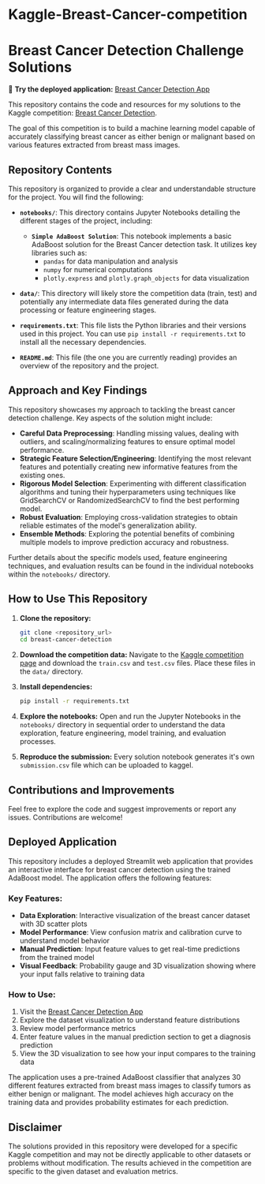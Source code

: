 # Kaggle-Breast-Cancer-competition
# Breast Cancer Detection Challenge Solutions

🚀 **Try the deployed application:** [Breast Cancer Detection App](https://breast-cancer-detection-app.streamlit.app/)

This repository contains the code and resources for my solutions to the Kaggle competition: [Breast Cancer Detection](https://www.kaggle.com/competitions/breast-cancer-detection/overview).

The goal of this competition is to build a machine learning model capable of accurately classifying breast cancer as either benign or malignant based on various features extracted from breast mass images.

## Repository Contents

This repository is organized to provide a clear and understandable structure for the project. You will find the following:

* **`notebooks/`**: This directory contains Jupyter Notebooks detailing the different stages of the project, including:   
    * **`Simple AdaBoost Solution`**: This notebook implements a basic AdaBoost solution for the Breast Cancer detection task. It utilizes key libraries such as:
        * `pandas` for data manipulation and analysis
        * `numpy` for numerical computations
        * `plotly.express` and `plotly.graph_objects` for data visualization


* **`data/`**: This directory will likely store the competition data (train, test) and potentially any intermediate data files generated during the data processing or feature engineering stages.



* **`requirements.txt`**: This file lists the Python libraries and their versions used in this project. You can use `pip install -r requirements.txt` to install all the necessary dependencies.

* **`README.md`**: This file (the one you are currently reading) provides an overview of the repository and the project.

## Approach and Key Findings

This repository showcases my approach to tackling the breast cancer detection challenge. Key aspects of the solution might include:

* **Careful Data Preprocessing**: Handling missing values, dealing with outliers, and scaling/normalizing features to ensure optimal model performance.
* **Strategic Feature Selection/Engineering**: Identifying the most relevant features and potentially creating new informative features from the existing ones.
* **Rigorous Model Selection**: Experimenting with different classification algorithms and tuning their hyperparameters using techniques like GridSearchCV or RandomizedSearchCV to find the best performing model.
* **Robust Evaluation**: Employing cross-validation strategies to obtain reliable estimates of the model's generalization ability.
* **Ensemble Methods**: Exploring the potential benefits of combining multiple models to improve prediction accuracy and robustness.

Further details about the specific models used, feature engineering techniques, and evaluation results can be found in the individual notebooks within the `notebooks/` directory.

## How to Use This Repository

1.  **Clone the repository:**
    ```bash
    git clone <repository_url>
    cd breast-cancer-detection
    ```

2.  **Download the competition data:** Navigate to the [Kaggle competition page](https://www.kaggle.com/competitions/breast-cancer-detection/overview) and download the `train.csv` and `test.csv` files. Place these files in the `data/` directory.

3.  **Install dependencies:**
    ```bash
    pip install -r requirements.txt
    ```

4.  **Explore the notebooks:** Open and run the Jupyter Notebooks in the `notebooks/` directory in sequential order to understand the data exploration, feature engineering, model training, and evaluation processes.

5.  **Reproduce the submission:** Every solution notebook generates it's own `submission.csv` file which can be uploaded to kaggel.

## Contributions and Improvements

Feel free to explore the code and suggest improvements or report any issues. Contributions are welcome!

## Deployed Application

This repository includes a deployed Streamlit web application that provides an interactive interface for breast cancer detection using the trained AdaBoost model. The application offers the following features:

### Key Features:
- **Data Exploration**: Interactive visualization of the breast cancer dataset with 3D scatter plots
- **Model Performance**: View confusion matrix and calibration curve to understand model behavior
- **Manual Prediction**: Input feature values to get real-time predictions from the trained model
- **Visual Feedback**: Probability gauge and 3D visualization showing where your input falls relative to training data

### How to Use:
1. Visit the [Breast Cancer Detection App](https://breast-cancer-detection-app.streamlit.app/)
2. Explore the dataset visualization to understand feature distributions
3. Review model performance metrics
4. Enter feature values in the manual prediction section to get a diagnosis prediction
5. View the 3D visualization to see how your input compares to the training data

The application uses a pre-trained AdaBoost classifier that analyzes 30 different features extracted from breast mass images to classify tumors as either benign or malignant. The model achieves high accuracy on the training data and provides probability estimates for each prediction.

## Disclaimer

The solutions provided in this repository were developed for a specific Kaggle competition and may not be directly applicable to other datasets or problems without modification. The results achieved in the competition are specific to the given dataset and evaluation metrics.